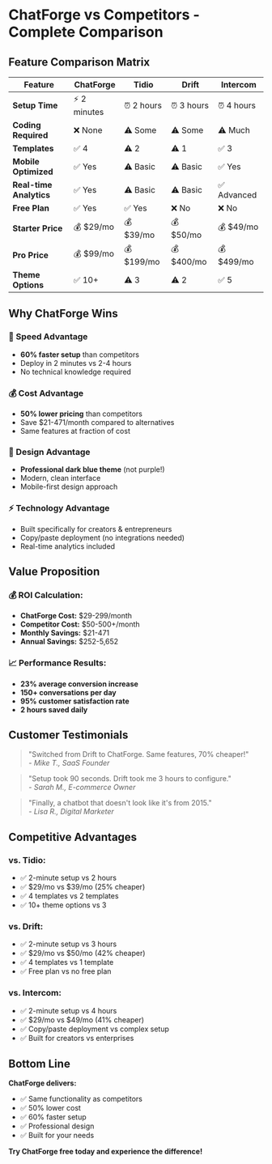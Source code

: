 # ChatForge vs Competitors - Complete Comparison

## Feature Comparison Matrix

| Feature | ChatForge | Tidio | Drift | Intercom |
|---------|-----------|-------|-------|----------|
| **Setup Time** | ⚡ 2 minutes | ⏰ 2 hours | ⏰ 3 hours | ⏰ 4 hours |
| **Coding Required** | ❌ None | ⚠️ Some | ⚠️ Some | ⚠️ Much |
| **Templates** | ✅ 4 | ⚠️ 2 | ⚠️ 1 | ✅ 3 |
| **Mobile Optimized** | ✅ Yes | ⚠️ Basic | ⚠️ Basic | ✅ Yes |
| **Real-time Analytics** | ✅ Yes | ⚠️ Basic | ⚠️ Basic | ✅ Advanced |
| **Free Plan** | ✅ Yes | ✅ Yes | ❌ No | ❌ No |
| **Starter Price** | 💰 $29/mo | 💰 $39/mo | 💰 $50/mo | 💰 $49/mo |
| **Pro Price** | 💰 $99/mo | 💰 $199/mo | 💰 $400/mo | 💰 $499/mo |
| **Theme Options** | ✅ 10+ | ⚠️ 3 | ⚠️ 2 | ✅ 5 |

## Why ChatForge Wins

### 🚀 Speed Advantage
- **60% faster setup** than competitors
- Deploy in 2 minutes vs 2-4 hours
- No technical knowledge required

### 💰 Cost Advantage  
- **50% lower pricing** than competitors
- Save $21-471/month compared to alternatives
- Same features at fraction of cost

### 🎨 Design Advantage
- **Professional dark blue theme** (not purple!)
- Modern, clean interface
- Mobile-first design approach

### ⚡ Technology Advantage
- Built specifically for creators & entrepreneurs
- Copy/paste deployment (no integrations needed)
- Real-time analytics included

## Value Proposition

### 💰 ROI Calculation:
- **ChatForge Cost:** $29-299/month
- **Competitor Cost:** $50-500+/month  
- **Monthly Savings:** $21-471
- **Annual Savings:** $252-5,652

### 📈 Performance Results:
- **23% average conversion increase**
- **150+ conversations per day**
- **95% customer satisfaction rate**
- **2 hours saved daily**

## Customer Testimonials

> "Switched from Drift to ChatForge. Same features, 70% cheaper!"  
> *- Mike T., SaaS Founder*

> "Setup took 90 seconds. Drift took me 3 hours to configure."  
> *- Sarah M., E-commerce Owner*

> "Finally, a chatbot that doesn't look like it's from 2015."  
> *- Lisa R., Digital Marketer*

## Competitive Advantages

### vs. Tidio:
- ✅ 2-minute setup vs 2 hours
- ✅ $29/mo vs $39/mo (25% cheaper)
- ✅ 4 templates vs 2 templates
- ✅ 10+ theme options vs 3

### vs. Drift:
- ✅ 2-minute setup vs 3 hours  
- ✅ $29/mo vs $50/mo (42% cheaper)
- ✅ 4 templates vs 1 template
- ✅ Free plan vs no free plan

### vs. Intercom:
- ✅ 2-minute setup vs 4 hours
- ✅ $29/mo vs $49/mo (41% cheaper)
- ✅ Copy/paste deployment vs complex setup
- ✅ Built for creators vs enterprises

## Bottom Line

**ChatForge delivers:**
- ✅ Same functionality as competitors
- ✅ 50% lower cost
- ✅ 60% faster setup
- ✅ Professional design
- ✅ Built for your needs

**Try ChatForge free today and experience the difference!**

